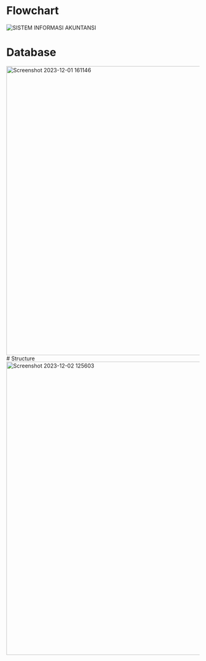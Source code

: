 # Flowchart
![SISTEM INFORMASI AKUNTANSI](https://github.com/joshuapatarru/Sistem-Informasi-Akuntansi/assets/152599724/dbbe6732-79ef-45a6-a3ad-f13a7725b341)
# Database
<img width="755" alt="Screenshot 2023-12-01 161146" src="https://github.com/joshuapatarru/Sistem-Informasi-Akuntansi/assets/152599724/7aa1dae7-0561-4615-9b22-da4d5fa87b57">
# Structure
<img width="766" alt="Screenshot 2023-12-02 125603" src="https://github.com/joshuapatarru/Sistem-Informasi-Akuntansi/assets/152599724/8a4199c1-7a5c-4f45-83e0-7c9f4be0d904">



